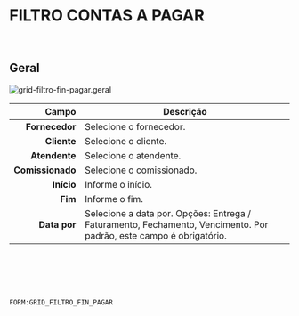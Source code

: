 # FILTRO CONTAS A PAGAR
<br>

## Geral
![grid-filtro-fin-pagar.geral](https://raw.githubusercontent.com/netforcews/docs-siscom/master/geral/imagens/grid-filtro-fin-pagar.geral.png)

Campo | Descrição
--:|---
**Fornecedor** | Selecione o fornecedor.
**Cliente** | Selecione o cliente.
**Atendente** | Selecione o atendente.
**Comissionado** | Selecione o comissionado.
**Início** | Informe o início.
**Fim** | Informe o fim.
**Data por** | Selecione a data por. Opções: Entrega / Faturamento, Fechamento, Vencimento. Por padrão, este campo é obrigatório.
<br>
<br>
<br>
<br>

```FORM:GRID_FILTRO_FIN_PAGAR```
